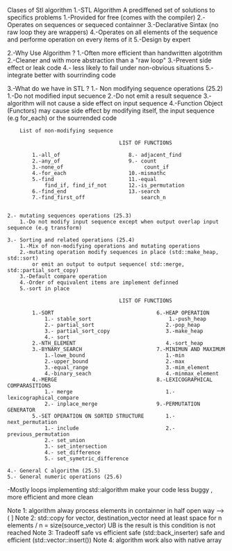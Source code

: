 Clases of Stl algorithm
1.-STL Algorithm
A prediffened set of solutions to specifics problems
	1.-Provided for free (comes with the compiler)
	2.-Operates on sequences or sequeced containner 
	3.-Declarative Sintax (no raw loop they are wrappers)
	4.-Operates on all elements of the sequence and performe operation on 
		every items of it
	5.-Design by expert

2.-Why Use Algorithm ?
	1.-Often more efficient than handwritten algotrithm
	2.-Cleaner and with more abstraction than a "raw loop"
	3.-Prevent side effect or leak code
	4.- less likely to fail under non-obvious situations
	5.-integrate better with sourrinding code

3.-What do we have in STL ?
	1.- Non modifying sequence operations (25.2)
		1.-Do not modified input secuence
		2.-Do not emit a result sequence
		3.-algorithm will not cause a side effect on input sequence
		4.-Function Object (Functors) may cause side effect by modifying itself, the input sequence (e.g for_each) or the sourrended code

		List of non-modifying sequence

		                                LIST OF FUNCTIONS

			1.-all_of                      8.- adjacent_find
			2.-any_of                      9.- count
			3.-none_of                          count_if
			4.-for_each                    10.-mismathc
			5.-find                        11.-equal
				find_if, find_if_not       12.-is_permutation
			6.-find_end                    13.-search
			7.-find_first_off                  search_n


	2.- mutating sequences operations (25.3)
		1.-Do not modify input sequence except when output overlap input sequence (e.g transform)

	3.- Sorting and related operations (25.4)
		1.-Mix of non-modifying operations and mutating operations
		2.-mutating operation modify sequences in place (std::make_heap, std::sort)
			or emit an output to output sequence( std::merge, std::partial_sort_copy)
		3.-Default compare operation
		4.-Order of equivalent items are implement definned
		5.-sort in place

		                                LIST OF FUNCTIONS

			1.-SORT                                 6.-HEAP OPERATION
				1.- stable_sort                         1.-push_heap
				2.- partial_sort                       2.-pop_heap
				3.- partial_sort_copy                  3.-make_heap
				4.- sort
			2.-NTH_ELEMENT                             4.-sort_heap
			3.-BYNARY_SEARCH                        7.-MINIMUN AND MAXIMUM
				1.-lowe_bound                          1.-min
				2.-upper_bound                         2.-max
				3.-equal_range                         3.-mim_element
				4.-binary_seach                        4.-minmax_element
			4.-MERGE                                8.-LEXICOGRAPHICAL COMPARASITIONS
				1.- merge                              1.- lexicographical_compare
				2.- inplace_merge                   9.-PERMUTATION GENERATOR
			5.-SET OPERATION ON SORTED STRUCTURE       1.- next_permutation
				1.- include                            2.- previous_permutation
				2.- set_union
				3.- set_intersection
				4.- set_difference
				5.- set_symetric_difference
		
	4.- General C algorithm (25.5)
	5.- General numeric operations (25.6)

-Mostly loops
implementing std::algorithm make your code less buggy , more efficient and more clean

Note 1:
algorithm alway process elements in containner in half open way
--> ( ]
Note 2:
std::copy for vector, destination_vector need at least space for n elements
/ n = size(source_vector)
UB is the result is this condition is not reached
Note 3:
Tradeoff safe vs efficient
safe (std::back_inserter)
safe and efficient (std::vector<T>::insert())
Note 4:
algorithm work also with native array
